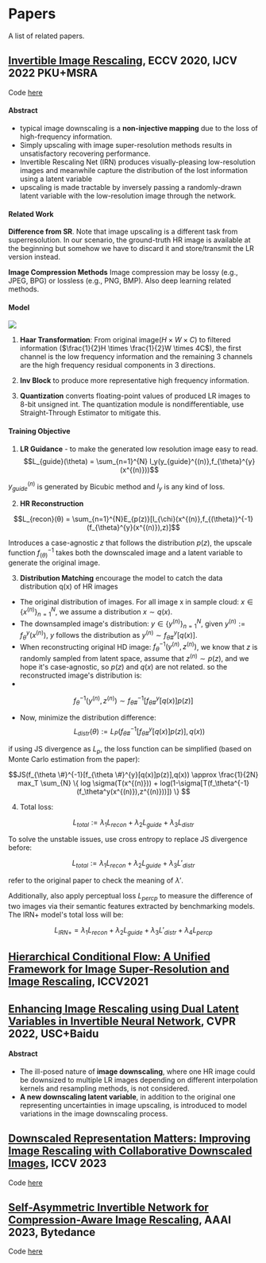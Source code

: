 Papers
======

A list of related papers.

## [Invertible Image Rescaling](https://link.springer.com/chapter/10.1007/978-3-030-58452-8_8), ECCV 2020, IJCV 2022 PKU+MSRA

Code [here](https://github.com/pkuxmq/Invertible-Image-Rescaling)

#### Abstract
- typical image downscaling is a **non-injective mapping** due to the loss of high-frequency information.
- Simply upscaling with image super-resolution methods results in unsatisfactory recovering performance.
- Invertible Rescaling Net (IRN) produces visually-pleasing low-resolution images and meanwhile capture the distribution of the lost information using a latent variable
- upscaling is made tractable by inversely passing a randomly-drawn latent variable with the low-resolution image through the network.

#### Related Work
**Difference from SR**. Note that image upscaling is a different task from superresolution. In our scenario, the ground-truth HR image is available at the beginning but somehow we have to discard it and store/transmit the LR version instead.

**Image Compression Methods** Image compression may be lossy (e.g., JPEG, BPG) or lossless (e.g., PNG, BMP). Also deep learning related methods.

#### Model

<img src="https://raw.githubusercontent.com/pkuxmq/Invertible-Image-Rescaling/master/figures/architecture.jpg">

1. **Haar Transformation**: From original image($H\times W \times C$) to filtered information ($\frac{1}{2}H \times \frac{1}{2}W \times 4C$), the first channel is the low frequency information and the remaining 3 channels are the high frequency residual components in 3 directions.

2. **Inv Block** to produce more representative high frequency information.

3. **Quantization** converts floating-point values of produced LR images to 8-bit unsigned int. The quantization module is nondifferentiable, use Straight-Through Estimator to mitigate this.

#### Training Objective

1. **LR Guidance** - to make the generated low resolution image easy to read.
$$L_{guide}(\theta) = \sum_{n=1}^{N} l_y(y_{guide}^{(n)},f_{\theta}^{y}(x^{(n)}))$$

$y_{guide}^{(n)}$ is generated by Bicubic method and $l_y$ is any kind of loss.

2. **HR Reconstruction**

$$L_{recon}(θ) = \sum_{n=1}^{N}E_{p(z)}[l_{\chi}(x^{(n)},f_{(\theta)}^{-1}(f_{\theta}^{y}(x^{(n)}),z)]$$

Introduces a case-agnostic $z$ that follows the distribution $p(z)$, the upscale function $f_{(\theta)}^{-1}$ takes both the downscaled image and a latent variable to generate the original image.

3. **Distribution Matching** encourage the model to catch the data distribution q(x) of HR images
- The original distribution of images. For all image x in sample cloud: $x \in \{{x^{(n)}}\}_{n=1}^{N}$, we assume a distribution $x \sim q(x)$.
- The downsampled image's distribution: $y \in \{{y^{(n)}}\}_{n=1}^{N}$, given $y^{(n)} := f_{\theta}^{y}(x^{(n)})$, $y$ follows the distribution as $y^{(n)} \sim f_{\theta \#}^{y}[q(x)]$.
- When reconstructing original HD image: $f_{\theta}^{-1}(y^{(n)},z^{(n)})$, we know that $z$ is randomly sampled from latent space, assume that $z^{(n)} \sim p(z)$, and we hope it's case-agnostic, so $p(z)$ and $q(x)$ are not related. so the reconstructed image's distribution is:
- 
$$f_{\theta}^{-1}(y^{(n)},z^{(n)}) \sim f_{\theta \#}^{-1}[f_{\theta \#}^{y}[q(x)]p(z)]$$

- Now, minimize the distribution difference:
$$L_{distr}(\theta) := L_{P}(f_{\theta \#}^{-1}[f_{\theta \#}^{y}[q(x)]p(z)],q(x))$$

if using JS divergence as $L_p$, the loss function can be simplified (based on Monte Carlo estimation from the paper):

$$JS(f_{\theta \#}^{-1}[f_{\theta \#}^{y}[q(x)]p(z)],q(x)) \approx \frac{1}{2N} max_T \sum_{N} \{ log \sigma(T(x^{(n)})) + log(1-\sigma[T(f_\theta^{-1}(f_\theta^y(x^{(n)}),z^{(n)}))]) \} $$




4. Total loss:

$$L_{total} := λ_1L_{recon} + λ_2L_{guide} + λ_3L_{distr}$$

To solve the unstable issues, use cross entropy to replace JS divergence before:

$$L_{total} := λ_1L_{recon} + λ_2L_{guide} + λ_3L'_{distr}$$

refer to the original paper to check the meaning of $λ'$.

Additionally, also apply perceptual loss $L_{percp}$ to measure the difference of two images via their semantic features extracted by benchmarking models. The IRN+ model's total loss will be:

$$L_{IRN+} = λ_1L_{recon} + λ_2L_{guide} + λ_3L'_{distr} + \lambda_4L_{percp}$$

## [Hierarchical Conditional Flow: A Unified Framework for Image Super-Resolution and Image Rescaling](https://arxiv.org/abs/2108.05301), ICCV2021



## [Enhancing Image Rescaling using Dual Latent Variables in Invertible Neural Network](https://arxiv.org/abs/2207.11844), CVPR 2022, USC+Baidu

#### Abstract
- The ill-posed nature of **image downscaling**, where one HR image could be downsized to multiple LR images depending on different interpolation kernels and resampling methods, is not considered. 
- **A new downscaling latent variable**, in addition to the original one representing uncertainties in image upscaling, is introduced to model variations in the image downscaling process.


## [Downscaled Representation Matters: Improving Image Rescaling with Collaborative Downscaled Images](https://openaccess.thecvf.com/content/ICCV2023/html/Xu_Downscaled_Representation_Matters_Improving_Image_Rescaling_with_Collaborative_Downscaled_Images_ICCV_2023_paper.html), ICCV 2023

Code [here](https://github.com/xubingna/HCD)


## [Self-Asymmetric Invertible Network for Compression-Aware Image Rescaling](https://arxiv.org/abs/2303.02353), AAAI 2023, Bytedance

Code [here](https://github.com/yang-jin-hai/SAIN)

